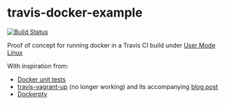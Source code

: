 travis-docker-example
=====================

[![Build Status](https://travis-ci.org/ShastaFarEye/travis-docker-example.png)](https://travis-ci.org/ShastaFarEye/travis-docker-example)

Proof of concept for running docker in a Travis CI build under [User Mode Linux](http://user-mode-linux.sourceforge.net)

With inspiration from:

* [Docker unit tests](https://github.com/jpetazzo/docker/blob/master/.travis.yml)
* [travis-vagrant-up](https://github.com/veewee-community/travis-vagrant-up) (no longer working) and its accompanying [blog post](http://keyholesoftware.com/2012/12/05/building_vagrant_boxes_with_veewee_on_travis/)
* [Dockerpty](https://github.com/d11wtq/dockerpty)
